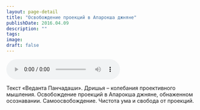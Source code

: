 ```yaml
---
layout: page-detail
title: "Освобождение проекций в Апарокша джняне"
publishDate: 2016.04.09
description: ""
tags:
image:
draft: false
---
```


<audio title="2016.04.09 - Освобождение проекций в Апарокша джняне.mp3" src="/upload/iblock/457/4573abc98a11647a07ad4dca5d533d86.mp3" controls=""></audio>

 Текст «Веданта Панчадаши». Дришья – колебания проективного мышления. Освобождение проекций в Апарокша джняне, обнаженном осознавании. Самоосвобождение. Чистота ума и свобода от проекций. 

  
